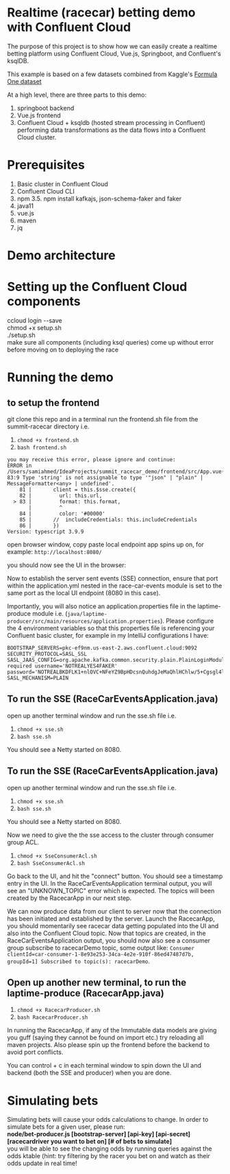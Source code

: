 # Realtime (racecar) betting demo with Confluent Cloud 

The purpose of this project is to show how we can easily create a realtime betting platform using Confluent Cloud, Vue.js, Springboot, and Confluent's ksqlDB.

This example is based on a few datasets combined from Kaggle's [Formula One dataset]('https://www.kaggle.com/cjgdev/formula-1-race-data-19502017')

At a high level, there are three parts to this demo:
1. springboot backend
2. Vue.js frontend 
3. Confluent Cloud + ksqldb (hosted stream processing in Confluent) performing data transformations as the data flows into a Confluent Cloud cluster.

# Prerequisites
1. Basic cluster in Confluent Cloud
2. Confluent Cloud CLI 
3. npm 
3.5. npm install kafkajs, json-schema-faker and faker 
4. java11
5. vue.js 
6. maven 
7. jq

# Demo architecture 

# Setting up the Confluent Cloud components 
ccloud login --save \
chmod +x setup.sh \
./setup.sh \
make sure all components (including ksql queries) come up without error before moving on to deploying the race 

# Running the demo 

## to setup the frontend
git clone this repo and in a terminal run the frontend.sh file from the summit-racecar directory i.e. 
1. `chmod +x frontend.sh`
2. `bash frontend.sh` 

```
you may receive this error, please ignore and continue: 
ERROR in /Users/samiahmed/IdeaProjects/summit_racecar_demo/frontend/src/App.vue(83,9):
83:9 Type 'string' is not assignable to type '"json" | "plain" | MessageFormatter<any> | undefined'.
    81 |       client = this.$sse.create({
    82 |         url: this.url,
  > 83 |         format: this.format,
       |         ^
    84 |         color: '#00000'
    85 |       //  includeCredentials: this.includeCredentials
    86 |       })
Version: typescript 3.9.9
```

open browser window, copy paste local endpoint app spins up on, for example: 
`http://localhost:8080/`

you should now see the UI in the browser: 

Now to establish the server sent events (SSE) connection, ensure that port within the application.yml nested in the race-car-events module is set to the same port as the local UI endpoint (8080 in this case). 

Importantly, you will also notice an application.properties file in the laptime-produce module i.e. (`java/laptime-producer/src/main/resources/application.properties`). Please configure the 4 environment variables so that this properties file is referencing your Confluent basic cluster, for example in my IntelliJ configurations I have: 

```
BOOTSTRAP_SERVERS=pkc-ef9nm.us-east-2.aws.confluent.cloud:9092
SECURITY_PROTOCOL=SASL_SSL
SASL_JAAS_CONFIG=org.apache.kafka.common.security.plain.PlainLoginModule   required username='NOTREALYES4FAKER'   password='NOTREALBKDFLK1+nlOVC+NFeYZ9BpHDcsnQuhdgJeMaQhlHChlw/5+Cgsgl4lEnP';
SASL_MECHANISM=PLAIN
```
## To run the SSE (RaceCarEventsApplication.java)
open up another terminal window and run the sse.sh file i.e. 
1. `chmod +x sse.sh`
2. `bash sse.sh` 

You should see a Netty started on 8080.

## To run the SSE (RaceCarEventsApplication.java)
open up another terminal window and run the sse.sh file i.e. 
1. `chmod +x sse.sh`
2. `bash sse.sh` 

You should see a Netty started on 8080.

Now we need to give the the sse access to the cluster through consumer group ACL. 
1. `chmod +x SseConsumerAcl.sh`
2. `bash SseConsumerAcl.sh`   
  
Go back to the UI, and hit the "connect" button. You should see a timestamp entry in the UI. 
In the RaceCarEventsApplication terminal output, you will see an "UNKNOWN_TOPIC" error which is expected. The topics will been created by the RacecarApp in our next step.

We can now produce data from our client to server now that the connection has been initiated and established by the server. Launch the RacecarApp, you should momentarily see racecar data getting populated into the UI and also into the Confluent Cloud topic. 
Now that topics are created, in the RaceCarEventsApplication output, you should now also see a consumer group subscribe to racecarDemo topic, some output like: `Consumer clientId=car-consumer-1-8e93e253-34ca-4e2e-910f-86ed47487d7b, groupId=1] Subscribed to topic(s): racecarDemo`.  
  
## Open up another new terminal, to run the laptime-produce (RacecarApp.java)
1. `chmod +x RacecarProducer.sh`
2. `bash RacecarProducer.sh` 

In running the RacecarApp, if any of the Immutable data models are giving you guff (saying they cannot be found on import etc.) try reloading all maven projects. Also please spin up the frontend before the backend to avoid port conflicts. 

You can control + c in each terminal window to spin down the UI and backend (both the SSE and producer) when you are done. 
  
# Simulating bets 

Simulating bets will cause your odds calculations to change. In order to simulate bets for a given user, please run: \
 **node/bet-producer.js [bootstrap-server] [api-key] [api-secret] [racecardriver you want to bet on] [# of bets to simulate]** \
  you will be able to see the changing odds by running queries against the odds ktable (hint: try filtering by the racer you bet on and watch as their odds update in real time!

